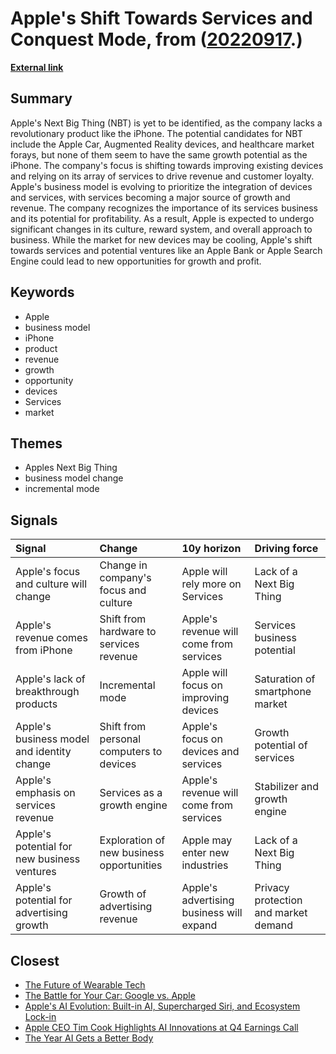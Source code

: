 # __Apple's Shift Towards Services and Conquest Mode__, from ([20220917](https://kghosh.substack.com/p/20220917).)

__[External link](https://mondaynote.com/apples-next-big-thing-a-business-model-change-e9b0145500c9)__



## Summary

Apple's Next Big Thing (NBT) is yet to be identified, as the company lacks a revolutionary product like the iPhone. The potential candidates for NBT include the Apple Car, Augmented Reality devices, and healthcare market forays, but none of them seem to have the same growth potential as the iPhone. The company's focus is shifting towards improving existing devices and relying on its array of services to drive revenue and customer loyalty. Apple's business model is evolving to prioritize the integration of devices and services, with services becoming a major source of growth and revenue. The company recognizes the importance of its services business and its potential for profitability. As a result, Apple is expected to undergo significant changes in its culture, reward system, and overall approach to business. While the market for new devices may be cooling, Apple's shift towards services and potential ventures like an Apple Bank or Apple Search Engine could lead to new opportunities for growth and profit.

## Keywords

* Apple
* business model
* iPhone
* product
* revenue
* growth
* opportunity
* devices
* Services
* market

## Themes

* Apples Next Big Thing
* business model change
* incremental mode

## Signals

| Signal                                      | Change                                    | 10y horizon                              | Driving force                        |
|:--------------------------------------------|:------------------------------------------|:-----------------------------------------|:-------------------------------------|
| Apple's focus and culture will change       | Change in company's focus and culture     | Apple will rely more on Services         | Lack of a Next Big Thing             |
| Apple's revenue comes from iPhone           | Shift from hardware to services revenue   | Apple's revenue will come from services  | Services business potential          |
| Apple's lack of breakthrough products       | Incremental mode                          | Apple will focus on improving devices    | Saturation of smartphone market      |
| Apple's business model and identity change  | Shift from personal computers to devices  | Apple's focus on devices and services    | Growth potential of services         |
| Apple's emphasis on services revenue        | Services as a growth engine               | Apple's revenue will come from services  | Stabilizer and growth engine         |
| Apple's potential for new business ventures | Exploration of new business opportunities | Apple may enter new industries           | Lack of a Next Big Thing             |
| Apple's potential for advertising growth    | Growth of advertising revenue             | Apple's advertising business will expand | Privacy protection and market demand |

## Closest

* [The Future of Wearable Tech](a81c4775b91ccd0db3e1b84da893ac6f)
* [The Battle for Your Car: Google vs. Apple](9dcdb4959b186e68114c6cc92931068e)
* [Apple's AI Evolution: Built-in AI, Supercharged Siri, and Ecosystem Lock-in](36fb34db6e6d559e27ceb9ff09d6f65b)
* [Apple CEO Tim Cook Highlights AI Innovations at Q4 Earnings Call](ea69e4f0817d3b814cde232ed2e163fe)
* [The Year AI Gets a Better Body](1f0a208e60ca217eb543648a46fe44ad)